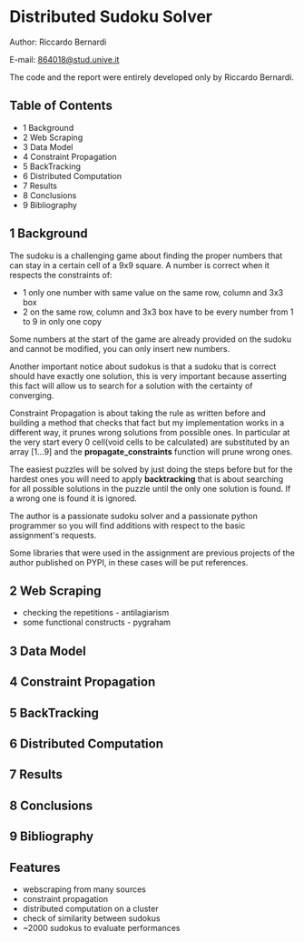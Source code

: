 # Distributed Sudoku Solver

Author: Riccardo Bernardi

E-mail: 864018@stud.unive.it

The code and the report were entirely developed only by Riccardo Bernardi.

## Table of Contents

- 1 Background
- 2 Web Scraping
- 3 Data Model
- 4 Constraint Propagation
- 5 BackTracking
- 6 Distributed Computation
- 7 Results
- 8 Conclusions
- 9 Bibliography

## 1 Background

The sudoku is a challenging game about finding the proper numbers that can stay in a certain cell of a 9x9 square. A number is correct when it respects the constraints of:

- 1 only one number with same value on the same row, column and 3x3 box
- 2 on the same row, column and 3x3 box have to be every number from 1 to 9 in only one copy

Some numbers at the start of the game are already provided on the sudoku and cannot be modified, you can only insert new numbers.

Another important notice about sudokus is that a sudoku that is correct should have exactly one solution, this is very important because asserting this fact will allow us to search for a solution with the certainty of converging.

Constraint Propagation is about taking the rule as written before and building a method that checks that fact but my implementation works in a different way, it prunes wrong solutions from possible ones. In particular at the very start every 0 cell(void cells to be calculated) are substituted by an array [1...9] and the **propagate_constraints** function will prune wrong ones.

The easiest puzzles will be solved by just doing the steps before but for the hardest ones you will need to apply **backtracking** that is about searching for all possible solutions in the puzzle until the only one solution is found. If a wrong one is found it is ignored.

The author is a passionate sudoku solver and a passionate python programmer so you will find additions with respect to the basic assignment's requests.

Some libraries that were used in the assignment are previous projects of the author published on PYPI, in these cases will be put references.



## 2 Web Scraping



- checking the repetitions - antilagiarism
- some functional constructs - pygraham



## 3 Data Model



## 4 Constraint Propagation



## 5 BackTracking



## 6 Distributed Computation



## 7 Results



## 8 Conclusions



## 9 Bibliography







## Features

- webscraping from many sources
- constraint propagation
- distributed computation on a cluster
- check of similarity between sudokus
- ~2000 sudokus to evaluate performances